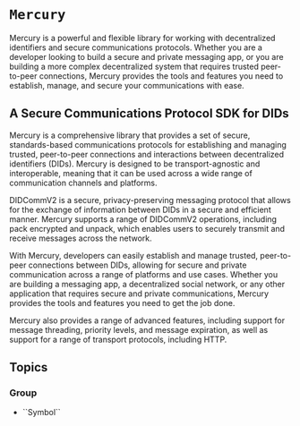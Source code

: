 # ``Mercury``

Mercury is a powerful and flexible library for working with decentralized identifiers and secure communications protocols. Whether you are a developer looking to build a secure and private messaging app, or you are building a more complex decentralized system that requires trusted peer-to-peer connections, Mercury provides the tools and features you need to establish, manage, and secure your communications with ease.

## A Secure Communications Protocol SDK for DIDs

Mercury is a comprehensive library that provides a set of secure, standards-based communications protocols for establishing and managing trusted, peer-to-peer connections and interactions between decentralized identifiers (DIDs). Mercury is designed to be transport-agnostic and interoperable, meaning that it can be used across a wide range of communication channels and platforms.

DIDCommV2 is a secure, privacy-preserving messaging protocol that allows for the exchange of information between DIDs in a secure and efficient manner. Mercury supports a range of DIDCommV2 operations, including pack encrypted and unpack, which enables users to securely transmit and receive messages across the network.

With Mercury, developers can easily establish and manage trusted, peer-to-peer connections between DIDs, allowing for secure and private communication across a range of platforms and use cases. Whether you are building a messaging app, a decentralized social network, or any other application that requires secure and private communications, Mercury provides the tools and features you need to get the job done.

Mercury also provides a range of advanced features, including support for message threading, priority levels, and message expiration, as well as support for a range of transport protocols, including HTTP. 

## Topics

### <!--@START_MENU_TOKEN@-->Group<!--@END_MENU_TOKEN@-->

- <!--@START_MENU_TOKEN@-->``Symbol``<!--@END_MENU_TOKEN@-->
